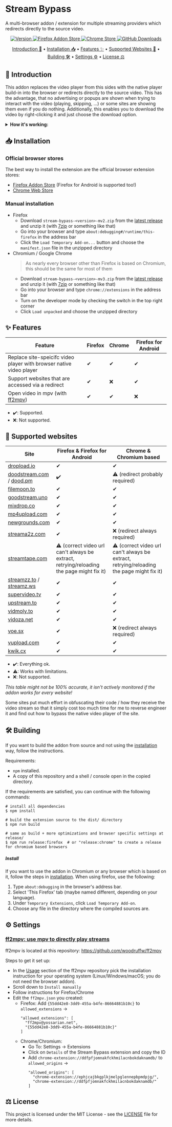 # Stream Bypass

A multi-browser addon / extension for multiple streaming providers which redirects directly to the source video.

<p align="center">
  <a href="https://github.com/bytedream/stream-bypass/releases/latest">
    <img src="https://img.shields.io/github/v/release/ByteDream/stream-bypass?label=Version&style=flat-square" alt="Version">
  </a>
  <a href="https://addons.mozilla.org/de/firefox/addon/stream-bypass/">
    <img src="https://img.shields.io/amo/users/stream-bypass?label=Firefox%20Users&style=flat-square" alt="Firefox Addon Store">
  </a>
  <a href="https://chromewebstore.google.com/detail/ddfpfjomnakfckhmilacnbokdaknamdb">
    <img src="https://img.shields.io/chrome-web-store/users/ddfpfjomnakfckhmilacnbokdaknamdb?style=flat-square&label=Chrome%20Users" alt="Chrome Store">
  </a>
  <a href="https://github.com/bytedream/stream-bypass/releases/latest">
    <img src="https://img.shields.io/github/downloads/ByteDream/stream-bypass/total?label=GitHub%20Downloads&style=flat-square" alt="GitHub Downloads">
  </a>
</p>

<p align="center">
  <a href="#-introduction">Introduction 📝</a>
  •
  <a href="#-installation">Installation 📥</a>
  •
  <a href="#-features">Features ✨</a>
  •
  <a href="#-supported-websites">Supported Websites 📜</a>
  •
  <a href="#%EF%B8%8F-building">Building 🛠️</a>
  •
  <a href="#%EF%B8%8F-settings">Settings ⚙️</a>
  •
  <a href="#-license">License ⚖</a>
</p>

## 📝 Introduction

This addon replaces the video player from this sides with the native player build-in into the browser or redirects directly to the source video.
This has the advantage, that no advertising or popups are shown when trying to interact with the video (playing, skipping, ...) or some sites are showing them even if you do nothing.
Additionally, this enables you to download the video by right-clicking it and just choose the download option.

<details id="example">
    <summary><b>How it's working:</b></summary>
    <img src="example.gif" alt="">
</details>

## 📥 Installation

### Official browser stores

The best way to install the extension are the official browser extension stores:

- [Firefox Addon Store](https://addons.mozilla.org/de/firefox/addon/stream-bypass/) (Firefox for Android is supported too!)
- [Chrome Web Store](https://chromewebstore.google.com/detail/ddfpfjomnakfckhmilacnbokdaknamdb)

### Manual installation

- Firefox
  - Download `stream-bypass-<version>-mv2.zip` from the [latest release](https://github.com/ByteDream/stream-bypass/releases/latest) and unzip it (with [7zip](https://www.7-zip.org/) or something like that)
  - Go into your browser and type `about:debugging#/runtime/this-firefox` in the address bar
  - Click the `Load Temporary Add-on...` button and choose the `manifest.json` file in the unzipped directory
- Chromium / Google Chrome
  > As nearly every browser other than Firefox is based on Chromium, this should be the same for most of them
  - Download `stream-bypass-<version>-mv3.zip` from the [latest release](https://github.com/ByteDream/stream-bypass/releases/latest) and unzip it (with [7zip](https://www.7-zip.org/) or something like that)
  - Go into your browser and type `chrome://extensions` in the address bar
  - Turn on the developer mode by checking the switch in the top right corner
  - Click `Load unpacked` and choose the unzipped directory

## ✨ Features

| Feature                                                                                                                           | Firefox | Chrome | Firefox for Android |
| --------------------------------------------------------------------------------------------------------------------------------- | ------- | ------ | ------------------- |
| Replace site-speicifc video player with browser native video player                                                               | ✔      | ✔     | ✔                  |
| Support websites that are accessed via a redirect                                                                                 | ✔      | ❌     | ✔                  |
| Open video in mpv (with [ff2mpv](https://github.com/ByteDream/stream-bypass/tree/master#ff2mpv-use-mpv-to-directly-play-streams)) | ✔      | ✔     | ❌                  |

- ✔️: Supported.
- ❌: Not supported.

## 📜 Supported websites

| Site                                                                  | Firefox & Firefox for Android                                                            | Chrome & Chromium based                                                                  |
| --------------------------------------------------------------------- | ---------------------------------------------------------------------------------------- | ---------------------------------------------------------------------------------------- |
| [dropload.io](https://dropload.io)                                    | ✔                                                                                       | ✔                                                                                       |
| [doodstream.com](doodstream.com) / [dood.pm](https://dood.pm)         | ✔️                                                                                       | ⚠ (redirect probably required)                                                          |
| [filemoon.to](https://filemoon.to)                                    | ✔                                                                                       | ✔                                                                                       |
| [goodstream.uno](https://goodstream.uno)                              | ✔                                                                                       | ✔                                                                                       |
| [mixdrop.co](https://mixdrop.co)                                      | ✔ ️                                                                                     | ✔                                                                                       |
| [mp4upload.com](https://mp4upload.com)                                | ✔                                                                                       | ✔                                                                                       |
| [newgrounds.com](https://newgrounds.com)                              | ✔                                                                                       | ✔                                                                                       |
| [streama2z.com](https://streama2z.com)                                | ✔                                                                                       | ❌ (redirect always required)                                                            |
| [streamtape.com](https://streamtape.com)                              | ⚠ (correct video url can't always be extract, retrying/reloading the page might fix it) | ⚠ (correct video url can't always be extract, retrying/reloading the page might fix it) |
| [streamzz.to](https://streamzz.to) / [streamz.ws](https://streamz.ws) | ✔                                                                                       | ✔                                                                                       |
| [supervideo.tv](https://supervideo.tv)                                | ✔                                                                                       | ✔                                                                                       |
| [upstream.to](https://upstream.to)                                    | ✔                                                                                       | ✔                                                                                       |
| [vidmoly.to](https://vidmoly.me)                                      | ✔                                                                                       | ✔                                                                                       |
| [vidoza.net](https://vidoza.net)                                      | ✔                                                                                       | ✔                                                                                       |
| [voe.sx](https://voe.sx)                                              | ✔                                                                                       | ❌ (redirect always required)                                                            |
| [vupload.com](https://vupload.com)                                    | ✔                                                                                       | ✔                                                                                       |
| [kwik.cx](https://kwik.cx)                                            | ✔                                                                                       | ✔                                                                                       |

- ✔️: Everything ok.
- ⚠: Works with limitations.
- ❌: Not supported.

_This table might not be 100% accurate, it isn't actively monitored if the addon works for every website!_

Some sites put much effort in obfuscating their code / how they receive the video stream so that it simply cost too much time for me to reverse engineer it and find out how to bypass the native video player of the site.

## 🛠️ Building

If you want to build the addon from source and not using the [installation](#installation) way, follow the instructions.

Requirements:

- `npm` installed.
- A copy of this repository and a shell / console open in the copied directory.

If the requirements are satisfied, you can continue with the following commands:

```shell
# install all dependencies
$ npm install

# build the extension source to the dist/ directory
$ npm run build

# same as build + more optimizations and browser specific settings at release/
$ npm run release:firefox  # or "release:chrome" to create a release for chromium based browsers
```

##### Install

If you want to use the addon in Chromium or any browser which is based on it, follow the steps in [installation](#-installation).
When using firefox, use the following:

1. Type `about:debugging` in the browser's address bar.
2. Select 'This Firefox' tab (maybe named different, depending on your language).
3. Under `Temporary Extensions`, click `Load Temporary Add-on`.
4. Choose any file in the directory where the compiled sources are.

## ⚙️ Settings

### <ins>ff2mpv: use mpv to directly play streams</ins>

ff2mpv is located at this repository: https://github.com/woodruffw/ff2mpv

Steps to get it set up:

- In the [Usage](https://github.com/woodruffw/ff2mpv#usage) section of the ff2mpv repository pick the installation instruction for your operating system (Linux/Windows/macOS; you do not need the browser addon).
- Scroll down to `Install manually`
- Follow instructions for Firefox/Chrome
- Edit the `ff2mpv.json` you created:
  - Firefox: Add `{55dd42e8-3dd9-455a-b4fe-86664881b10c}` to `allowed_extensions` ->
    ```
    "allowed_extensions": [
      "ff2mpv@yossarian.net",
      "{55dd42e8-3dd9-455a-b4fe-86664881b10c}"
    ]
    ```
  - Chrome/Chromium:
    - Go To: Settings -> Extensions
    - Click on `Details` of the Stream Bypass extension and copy the ID
    - Add `chrome-extension://ddfpfjomnakfckhmilacnbokdaknamdb/` to `allowed_origins` ->
      ```
      "allowed_origins": [
        "chrome-extension://ephjcajbkgplkjmelpglennepbpmdpjg/",
        "chrome-extension://ddfpfjomnakfckhmilacnbokdaknamdb/"
      ]
      ```

## ⚖ License

This project is licensed under the MIT License - see the [LICENSE](LICENSE) file for more details.
